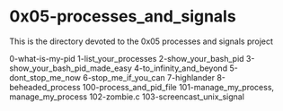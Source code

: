 # 0x05-processes_and_signals
This is the directory devoted to the 0x05 processes and signals project

0-what-is-my-pid
1-list_your_processes
2-show_your_bash_pid
3-show_your_bash_pid_made_easy
4-to_infinity_and_beyond
5-dont_stop_me_now
6-stop_me_if_you_can
7-highlander
8-beheaded_process
100-process_and_pid_file
101-manage_my_process, manage_my_process
102-zombie.c
103-screencast_unix_signal
